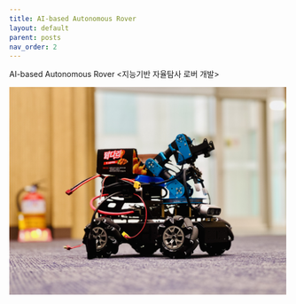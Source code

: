 ```yaml
---
title: AI-based Autonomous Rover
layout: default
parent: posts
nav_order: 2
---
```


AI-based Autonomous Rover <지능기반 자율탐사 로버 개발>

<img src="../images/robot.jpg" width="500">


